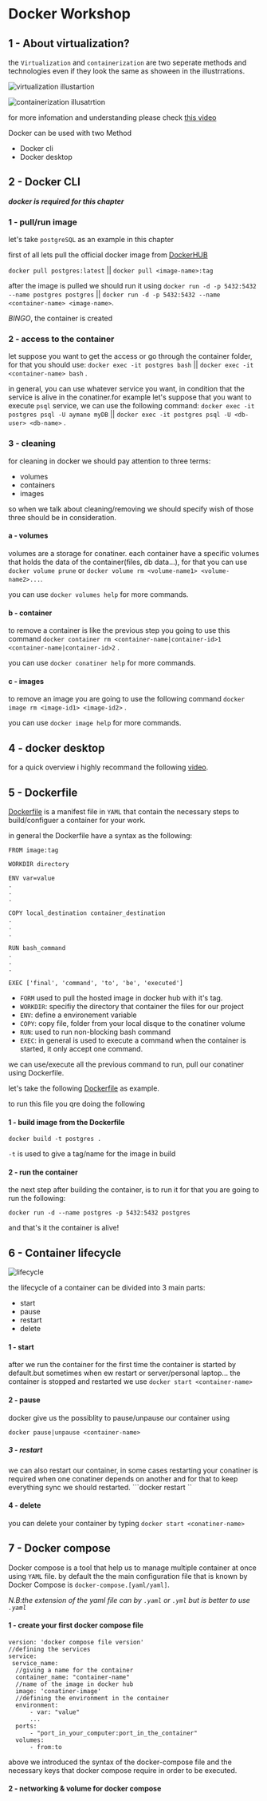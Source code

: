 # Docker Workshop

## 1 - About virtualization?

the `Virtualization` and `containerization` are two seperate methods and technologies even if they look the same as shoween in the illustrrations.

![virtualization illustartion](https://www.casesup.com/files/infrastructure/Virtualization-diagram.png)

![containerization illusatrtion](https://media.geeksforgeeks.org/wp-content/uploads/20190915151739/docker_flowchart-1024x640.png)

for more infomation and understanding please check [this video](https://www.youtube.com/watch?v=0qotVMX-J5s)

Docker can be used with two Method
 - Docker cli
 - Docker desktop

## 2 - Docker CLI

***docker is required for this chapter***

### 1 - pull/run image

let's take `postgreSQL` as an example in this chapter

first of all lets pull the official docker image from [DockerHUB](https://hub.docker.com/)

```docker pull postgres:latest``` ||
`docker pull <image-name>:tag`

after the image is pulled we should run it using ```docker run -d -p 5432:5432 --name postgres postgres``` || ```docker run -d -p 5432:5432 --name <container-name> <image-name>```.

*BINGO*, the container is created

### 2 - access to the container

let suppose you want to get the access or go through the container folder, for that you should use: ```docker exec -it postgres bash``` || ```docker exec -it <container-name> bash``` .

in general, you can use whatever service you want, in condition that the service is alive in the conatiner.for example let's suppose that you want to execute `psql` service, we can use the following command: ```docker exec -it postgres psql -U aymane myDB```  || ```docker exec -it postgres psql -U <db-user> <db-name>``` .

### 3 - cleaning

for cleaning in docker we should pay attention to three terms:
 - volumes
 - containers
 - images

so when we talk about cleaning/removing we should specify wish of those three should be in consideration.

 #### a - volumes

 volumes are a storage for conatiner. each container have a specific volumes that holds the data of the container(files, db data...), for that you can use ```docker volume prune``` or ```docker volume rm <volume-name1> <volume-name2>...```.

 you can use ```docker volumes help``` for more commands.

 #### b - container

 to remove a container is like the previous step you going to use this command ```docker container rm <container-name|container-id>1 <container-name|container-id>2``` .

 you can use ```docker conatiner help``` for more commands.

  #### c - images

 to remove an image you are going to use the following command ```docker image rm <image-id1> <image-id2>``` .

 you can use ```docker image help``` for more commands.

## 4 - docker desktop

for a quick overview i highly recommand the following [video](https://www.youtube.com/watch?v=hwoWBdNilVI).

## 5 - Dockerfile

[Dockerfile](https://docs.docker.com/engine/reference/builder/) is a manifest file in `YAML` that contain the necessary steps to build/configuer a container for your work.

in general the Dockerfile have a syntax as the following:

```
FROM image:tag

WORKDIR directory

ENV var=value
.
.
.

COPY local_destination container_destination
.
.
.

RUN bash_command
.
.
.

EXEC ['final', 'command', 'to', 'be', 'executed']
```

- `FORM` used to pull the hosted image in docker hub with it's tag.
- `WORKDIR`: specifiy the directory that container the files for our project
- `ENV`: define a environement variable 
- `COPY`: copy file, folder from your local disque to the conatiner volume
- `RUN`: used to run non-blocking bash command
- `EXEC`: in general is used to execute a command when the container is started, it only accept one command.

we can use/execute all the previous command to run, pull our conatiner using Dockerfile.

 let's take the following [Dockerfile](./Dockerfile) as example.

to run this file you qre doing the following

#### 1 - build image from the Dockerfile

```
docker build -t postgres .
```
`-t` is used to give a tag/name for the image in build

#### 2 - run the container

the next step after building the container, is to run it for that you are going to run the following:
```
docker run -d --name postgres -p 5432:5432 postgres
```

and that's it the container is alive!

## 6 - Container lifecycle

![lifecycle](https://media.licdn.com/dms/image/D4D12AQFCRiHIoz4arw/article-cover_image-shrink_423_752/0/1682912967953?e=1702512000&v=beta&t=XWVGknTGrKDRTZs_AwvjRHG1ztc7zD_ekzOBsq-ZPA4)

the lifecycle of a container can be divided into 3 main parts:
 - start
 - pause
 - restart
 - delete

 #### 1 - start

 after we run the container for the first time the container is started by default.but sometimes when ew restart or server/personal laptop... the container is stopped and restarted we use ```docker start <container-name>```

  #### 2 - pause

  docker give us the possiblity to pause/unpause our container using

  ```docker pause|unpause <container-name>```

  ##### 3 - restart

  we can also restart our container, in some cases restarting your conatiner is required when one conatiner depends on another and for that to keep everything sync we should restarted. ```docker restart <container-name>``
  
  #### 4 - delete
  you can delete your container by typing ```docker start <conatiner-name>```

  ## 7 - Docker compose

  Docker compose is a tool that help us to manage multiple container at once using `YAML` file. by default the the main configuration file that is known by Docker Compose is `docker-compose.[yaml/yaml]`.

  
  *N.B:the extension of the yaml file can by `.yaml` or `.yml` but is better to use `.yaml`*

  #### 1 - create your first docker compose file

  ```
  version: 'docker compose file version'
  //defining the services
  service:
   service_name:
    //giving a name for the container
    container_name: "container-name"
    //name of the image in docker hub
    image: 'conatiner-image'
    //defining the environment in the container
    environment:
        - var: "value"
        ...
    ports:
        - "port_in_your_computer:port_in_the_container"
    volumes:
        - from:to
  ```

  above we introduced the syntax of the docker-compose file and the necessary keys that docker compose require in order to be executed.

  #### 2 - networking & volume for docker compose



